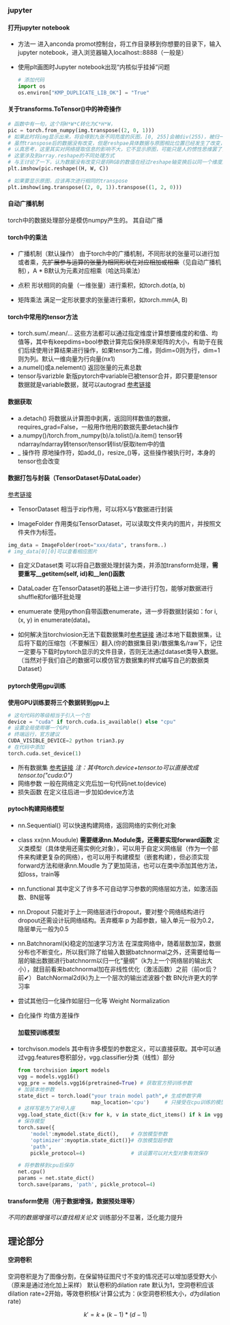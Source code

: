 ### jupyter

#### 打开jupyter notebook

* 方法一
  进入anconda promot控制台，将工作目录移到你想要的目录下，输入jupyter notebook，进入浏览器输入localhost::8888（一般是）

* 使用plt画图时Jupyter notebook出现“内核似乎挂掉“问题
  
  ```python
  # 添加代码
  import os
  os.environ["KMP_DUPLICATE_LIB_OK"] = "True"
  ```

#### 关于transforms.ToTensor()中的神奇操作

```python
# 函数中有一句，这个将H*W*C转化为C*H*W，
pic = torch.from_numpy(img.transpose((2, 0, 1)))
# 如果此时将img显示出来，将会得到九张不同亮度的灰图，[0, 255]会被div(255)，被归一化[0,1.0]
# 虽然transpose后的数据没有改变，但是reshpae具体数据与原图相比位置已经发生了改变，这也可能显示灰图的原因
# 认真思考，这里其实对网络提取信息的影响不大，它不显示原图，可能只是人的惯性思维罢了，这也可能是人不能从图片中捕捉到信息的表现形式之一
# 这里涉及到array.reshape的不同处理方式
# 与王讨论了一下，认为数据没有改变只是将RGB的数值在经过reshape轴变换后以同一个维度显示出来了而已，因为RGB中任何一个通道都可以表示原有的图片（只是为灰度图片）
plt.imshow(pic.reshape((H, W, C))

# 如果要显示原图，应该再次进行相同的transpose
plt.imshow(img.transpose((2, 0, 1)).transpose((1, 2, 0)))
```

#### 自动广播机制

  torch中的数据处理部分是模仿numpy产生的。
  其自动广播

#### torch中的乘法

* 广播机制（默认操作）
  由于torch中的广播机制，不同形状的张量可以进行加或者乘，~~先扩展参与运算的张量为相同形状在对应相加或相乘~~（见自动广播机制），A * B默认为元素对应相乘（哈达玛乘法）

* 点积
  形状相同的向量（一维张量）进行乘积，如torch.dot(a, b)

* 矩阵乘法
  满足一定形状要求的张量进行乘积，如torch.mm(A, B)

#### torch中常用的tensor方法

* torch.sum/.mean/...
  这些方法都可以通过指定维度计算想要维度的和值、均值等，其中有keepdims=bool参数计算完后保持原来矩阵的大小，有助于在我们后续使用计算结果进行操作，如果tensor为二维，则dim=0则为行，dim=1则为列。默认一维向量为行向量(nx1)
* a.numel()或a.nelement()
  返回张量的元素总数
* tensor与varizble
  新版pytorch中variable已被tensor合并，即只要是tensor数据就是variable数据，就可以autograd
  [参考链接]( https://www.bilibili.com/read/cv10086776/)

#### 数据获取

* a.detach()
  将数据从计算图中剥离，返回同样数值的数据，requires_grad=False，一般用作他用的数据先要detach操作
* a.numpy()/torch.from_numpy(b)/a.tolist()/a.item()
  tensor转ndarray/ndarray转tensor/tensor转list/获取item中的值
* _ 操作符
  原地操作符，如add_()，resize_()等，这些操作被执行时，本身的tensor也会改变

#### 数据打包与封装（TensorDataset与DataLoader）

[参考链接](https://blog.csdn.net/anshiquanshu/article/details/109398797)

* TensorDataset
  相当于zip作用，可以将X与Y数据进行封装

* ImageFolder
  作用类似TensorDataset，可以读取文件夹内的图片，并按照文件夹作为标签。

```python
img_data = ImageFolder(root="xxx/data", transform..)
# img_data[0][0]可以查看相应图片
```

* 自定义Dataset类
  可以将自己数据处理封装为类，并添加transform处理，**需要重写__getitem(self, id)__和__len__()函数**

* DataLoader
  在TensorDataset的基础上进一步进行打包，能够对数据进行shuffle和for循环批处理

* enumuerate
  使用python自带函数enumerate，进一步将数据封装如：for i, (x, y) in enumerate(data)。

* 如何解决当torchviosion无法下载数据集时[参考链接](https://blog.csdn.net/weixin_44042453/article/details/126065631)
  通过本地下载数据集，让后将下载的压缩包（不要解压）翻入(你的数据集目录)/数据集名/raw下，记住一定要与下载时pytorch显示的文件目录，否则无法通过dataset类导入数据。（当然对于我们自己的数据可以模仿官方数据集的样式编写自己的数据类Dataset）

#### pytorch使用gpu训练

**使用GPU训练要将三个数据转到gpu上**

```python
# 这句代码的等级相当于引入一个包
device = "cuda" if torch.cuda.is_available() else "cpu"
# 设置全局使用哪一个GPU
# 终端运行，官方建议
CUDA_VISIBLE_DEVICE=2 python trian3.py
# 在代码中添加
torch.cuda.set_device(1)
```

* 所有数据集
  [参考链接](https://blog.csdn.net/weixin_45468845/article/details/122971688)
  *注：其中torch.device+tensor.to可以直接改成tensor.to("cuda:0")*
* 网络参数
  一般在网络定义完后加一句代码net.to(device)
* 损失函数
  在定义往后进一步加如device方法

#### pytoch构建网络模型

* nn.Sequential()
  可以快速构建网络，返回网络的实例化对象

* class xx(nn.Moudule)
  **需要继承nn.Module类，还需要实现forward函数**
  定义类模型（具体使用还需实例化对象），可以用于自定义网络层（作为一个部件来构建更复杂的网络），也可以用于构建模型（嵌套构建），但必须实现forward方法和继承nn.Moudle
  为了更加简洁，也可以在类中添加其他方法，如loss，train等

* nn.functional
  其中定义了许多不可自动学习参数的网络层如方法，如激活函数、BN层等

* nn.Dropout
  只能对于上一网络层进行dropout，要对整个网络结构进行dropout还需设计玩网络结构。丢弃概率 p 为超参数，输入单元一般为0.2，隐层单元一般为0.5

* nn.Batchnoraml(k)稳定的加速学习方法
  在深度网络中，随着层数加深，数据分布也不断变化，所以我们除了给输入数据batchnormal之外，还需要给每一层的输出数据进行batchnorm以归一化“量纲”（k为上一个网络层的输出大小），就目前看来batchnormal加在非线性优化（激活函数）之前（前or后？前✔）
  BatchNormal2d(k)为上一个层次的输出滤波器个数
  BN允许更大的学习率

* 尝试其他归一化操作如层归一化等
  Weight Normalization

* 白化操作
  均值方差操作
  
  #### 加载预训练模型

* torchvison.models
  其中有许多模型的参数定义，可以直接获取。其中可以通过vgg.features卷积部分，vgg.classifier分类（线性）部分
  
  ```python
  from torchvision import models
  vgg = models.vgg16()
  vgg_pre = models.vgg16(pretrained=True) # 获取官方预训练参数
  # 加装本地参数
  state_dict = torch.load("your train model path",# 生成参数字典
                          map_location='cpu')     # 只接受在cpu训练的模型参数
  # 这样写是为了对号入座
  vgg.load_state_dict({k:v for k, v in state_dict_items() if k in vgg.state_dict()}]
  # 保存模型
  torch.save({
      'model':mymodel.state_dict(),    # 存放模型参数
      'optimizer':myoptim.state_dict()}# 存放模型超参数
      'path',
      pickle_protocol=4)               # 该设置可以对大型对象有效保存
  
  # 将参数移到cpu后保存
  net.cpu()
  params = net.state_dict()
  torch.save(params, 'path', pickle_protocol=4)
  ```

#### transform使用（用于数据增强，数据预处理等）

*不同的数据增强可以查找相关论文*
训练部分不显著，泛化能力提升

## 理论部分

#### 空洞卷积

空洞卷积是为了图像分割，在保留特征图尺寸不变的情况还可以增加感受野大小（原来是通过池化加上采样）
默认卷积的dilation rate 默认为1，空洞卷积应该dilation rate=2开始，等效卷积核$k'$计算公式为：($k$空洞卷积核大小，$d$为dilation rate)

$$
k'=k+(k-1)*(d-1)
$$
